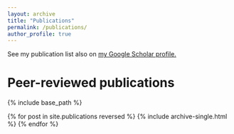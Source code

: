 ```yaml
---
layout: archive
title: "Publications"
permalink: /publications/
author_profile: true
---
```


See my publication list also on <u><a href="https://scholar.google.com/citations?user=mo8ddGYAAAAJ">my Google Scholar profile</a>.</u>

# Peer-reviewed publications

{% include base_path %}

{% for post in site.publications reversed %}
  {% include archive-single.html %}
{% endfor %}

